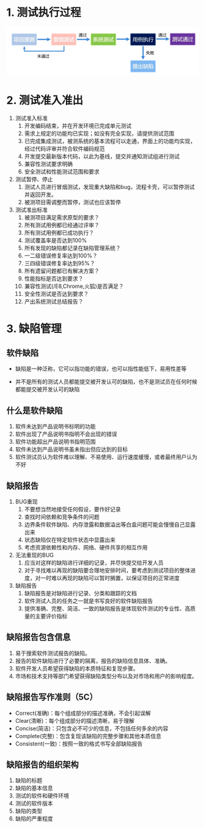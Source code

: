 # 1. 测试执行过程

![](../youdaonote-images/Pasted%20image%2020231123104548.png)

# 2. 测试准入准出

1. 测试准入标准
	1. 开发编码结束，并在开发环境已完成单元测试
	2. 需求上规定的功能均已实现；如没有完全实现，请提供测试范围
	3. 已完成集成测试，被测系统的基本流程可以走通，界面上的功能均实现，经过代码评审并符合软件编码规范
	4. 开发提交最新版本代码，以此为基线，提交并通知测试组进行测试
	5. 兼容性测试要求明确
	6. 安全测试和性能测试范围和要求
2. 测试暂停、停止
	1. 测试人员进行冒烟测试，发现重大缺陷和bug，流程卡壳，可以暂停测试并返回开发。
	2. 被测项目需调整而暂停，测试也应该暂停
3. 测试准出标准
	1. 被测项目满足需求原型的要求？
	2. 所有测试用例都已经通过评审？
	3. 所有测试用例都已成功执行？
	4. 测试覆盖率是否达到100%
	5. 所有发现的缺陷都记录在缺陷管理系统？
	6. 一二级错误修复率达到100%？
	7. 三四级错误修复率达到95%？
	8. 所有遗留问题都已有解决方案？
	9. 性能指标是否达到要求？
	10. 兼容性测试(/E8,Chrome,火狐)是否满足？
	11. 安全性测试是否达到要求？
	12. 产出系统测试总结报告？
# 3. 缺陷管理

## 软件缺陷
- 缺陷是一种泛称，它可以指功能的错误，也可以指性能低下，易用性差等

- 并不是所有的测试人员都能提交被开发认可的缺陷，也不是测试员在任何时候都能提交被开发认可的缺陷

## 什么是软件缺陷

1. 软件未达到产品说明书标明的功能
2. 软件出现了产品说明书指明不会出现的错误
3. 软件功能超出产品说明书指明范围
4. 软件未达到产品说明书虽未指出但应达到的目标
5. 软件测试员认为软件难以理解、不易使用、运行速度缓慢，或者最终用户认为不好

## 缺陷报告

1. BUG重现
	1. 不要想当然地接受任何假设，要作好记录
	2. 查找时间依赖和竞争条件的问题
	3. 边界条件软件缺陷、内存泄露和数据溢出等白盒问题可能会慢慢自己显露出来
	4. 状态缺陷仅在特定软件状态中显露出来
	5. 考虑资源依赖性和内存、网络、硬件共享的相互作用
2. 无法重现的BUG
	1. 应当对这样的缺陷进行详细的记录，并尽快提交给开发人员
	2. 对于寻找难以再现的缺陷要合理地安排时间，要考虑到测试项目的整体进度，对一时难以再现的缺陷可以暂时搁置，以保证项目的正常进度
3. 缺陷报告
	1. 缺陷报告是对缺陷进行记录、分类和跟踪的文档
	2. 软件测试人员的任务之一就是书写良好的软件缺陷报告
	3. 提供准确、完整、简洁、一致的缺陷报告是体现软件测试的专业性、高质量的主要评价指标

## 缺陷报告包含信息

1. 易于搜索软件测试报告的缺陷。
2. 报告的软件缺陷进行了必要的隔离，报告的缺陷信息具体、准确。
3. 软件开发人员希望获得缺陷的本质特征和复现步骤。
4. 市场和技术支持等部门希望获得缺陷类型分布以及对市场和用户的影响程度。

## 缺陷报告写作准则（5C）
- Correct(准确)：每个组成部分的描述准确，不会引起误解
- Clear(清晰)：每个组成部分的描述清晰，易于理解
- Concise(简洁)：只包含必不可少的信息，不包括任何多余的内容
- Complete(完整)：包含复现该缺陷的完整步骤和其他本质信息
- Consistent(一致)：按照一致的格式书写全部缺陷报告

## 缺陷报告的组织架构

1. 缺陷的标题
2. 缺陷的基本信息
3. 测试的软件和硬件环境
4. 测试的软件版本
5. 缺陷的类型
6. 缺陷的严重程度